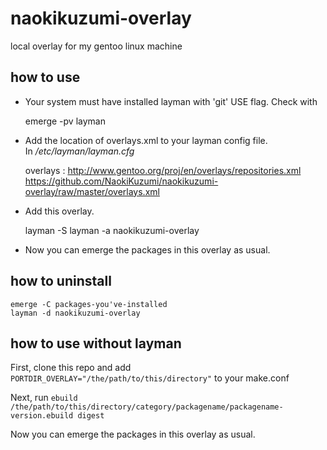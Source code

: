 naokikuzumi-overlay
===================

local overlay for my gentoo linux machine


how to use
----------

+ Your system must have installed layman with 'git' USE flag. Check with

    emerge -pv layman

+ Add the location of overlays.xml to your layman config file.  
In _/etc/layman/layman.cfg_

    overlays  : http://www.gentoo.org/proj/en/overlays/repositories.xml
      https://github.com/NaokiKuzumi/naokikuzumi-overlay/raw/master/overlays.xml
    
+ Add this overlay.

    layman -S
    layman -a naokikuzumi-overlay

+ Now you can emerge the packages in this overlay as usual.


how to uninstall
----------------

    emerge -C packages-you've-installed
    layman -d naokikuzumi-overlay




how to use without layman
-------------------------

First, clone this repo and add 
`PORTDIR_OVERLAY="/the/path/to/this/directory"`
to your make.conf

Next, run `ebuild /the/path/to/this/directory/category/packagename/packagename-version.ebuild digest`

Now you can emerge the packages in this overlay as usual.
